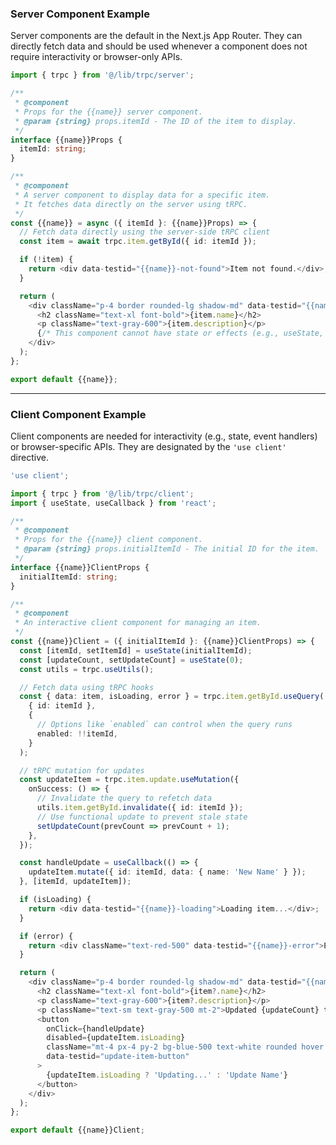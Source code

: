 <!--
---
name: New React Component
description: A template for creating a new React component (server or client).
---
-->

### Server Component Example

Server components are the default in the Next.js App Router. They can directly fetch data and should be used whenever a component does not require interactivity or browser-only APIs.

```typescript
import { trpc } from '@/lib/trpc/server';

/**
 * @component
 * Props for the {{name}} server component.
 * @param {string} props.itemId - The ID of the item to display.
 */
interface {{name}}Props {
  itemId: string;
}

/**
 * @component
 * A server component to display data for a specific item.
 * It fetches data directly on the server using tRPC.
 */
const {{name}} = async ({ itemId }: {{name}}Props) => {
  // Fetch data directly using the server-side tRPC client
  const item = await trpc.item.getById({ id: itemId });

  if (!item) {
    return <div data-testid="{{name}}-not-found">Item not found.</div>;
  }

  return (
    <div className="p-4 border rounded-lg shadow-md" data-testid="{{name}}">
      <h2 className="text-xl font-bold">{item.name}</h2>
      <p className="text-gray-600">{item.description}</p>
      {/* This component cannot have state or effects (e.g., useState, useEffect) */}
    </div>
  );
};

export default {{name}};
```

---

### Client Component Example

Client components are needed for interactivity (e.g., state, event handlers) or browser-specific APIs. They are designated by the `'use client'` directive.

```typescript
'use client';

import { trpc } from '@/lib/trpc/client';
import { useState, useCallback } from 'react';

/**
 * @component
 * Props for the {{name}} client component.
 * @param {string} props.initialItemId - The initial ID for the item.
 */
interface {{name}}ClientProps {
  initialItemId: string;
}

/**
 * @component
 * An interactive client component for managing an item.
 */
const {{name}}Client = ({ initialItemId }: {{name}}ClientProps) => {
  const [itemId, setItemId] = useState(initialItemId);
  const [updateCount, setUpdateCount] = useState(0);
  const utils = trpc.useUtils();

  // Fetch data using tRPC hooks
  const { data: item, isLoading, error } = trpc.item.getById.useQuery(
    { id: itemId },
    {
      // Options like `enabled` can control when the query runs
      enabled: !!itemId,
    }
  );

  // tRPC mutation for updates
  const updateItem = trpc.item.update.useMutation({
    onSuccess: () => {
      // Invalidate the query to refetch data
      utils.item.getById.invalidate({ id: itemId });
      // Use functional update to prevent stale state
      setUpdateCount(prevCount => prevCount + 1);
    },
  });

  const handleUpdate = useCallback(() => {
    updateItem.mutate({ id: itemId, data: { name: 'New Name' } });
  }, [itemId, updateItem]);

  if (isLoading) {
    return <div data-testid="{{name}}-loading">Loading item...</div>;
  }

  if (error) {
    return <div className="text-red-500" data-testid="{{name}}-error">Error: {error.message}</div>;
  }

  return (
    <div className="p-4 border rounded-lg shadow-md" data-testid="{{name}}">
      <h2 className="text-xl font-bold">{item?.name}</h2>
      <p className="text-gray-600">{item?.description}</p>
      <p className="text-sm text-gray-500 mt-2">Updated {updateCount} times.</p>
      <button
        onClick={handleUpdate}
        disabled={updateItem.isLoading}
        className="mt-4 px-4 py-2 bg-blue-500 text-white rounded hover:bg-blue-600"
        data-testid="update-item-button"
      >
        {updateItem.isLoading ? 'Updating...' : 'Update Name'}
      </button>
    </div>
  );
};

export default {{name}}Client;
``` 